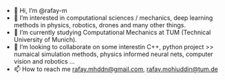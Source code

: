 - 👋 Hi, I’m @rafay-m
- 👀 I’m interested in computational sciences / mechanics, deep learning methods in physics, robotics, drones and many other things.
- 🌱 I’m currently studying Computational Mechanics at TUM (Technical University of Munich).
- 💞️ I’m looking to collaborate on some interestin C++, python project >> numaical simulation methods, physics informed neural nets, computer vision and robotics ...
- 📫 How to reach me rafay.mhddn@gmail.com, rafay.mohiuddin@tum.de

<!---
rafay-m/rafay-m is a ✨ special ✨ repository because its `README.md` (this file) appears on your GitHub profile.
You can click the Preview link to take a look at your changes.
--->

